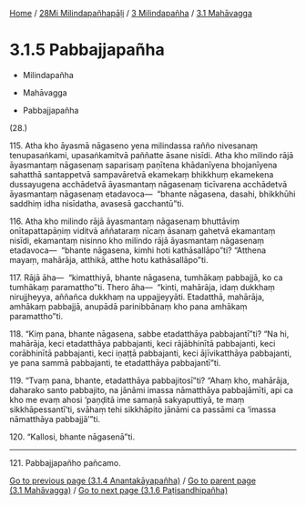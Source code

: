 
[Home](/) / [28Mi Milindapañhapāḷi](../...md) / [3 Milindapañha](...md) / [3.1 Mahāvagga](../28Mi/3/3.1.md)

# 3.1.5 Pabbajjapañha

* Milindapañha

* Mahāvagga

* Pabbajjapañha

(28.)

115\. Atha kho āyasmā nāgaseno yena milindassa rañño nivesanaṃ tenupasaṅkami, upasaṅkamitvā paññatte āsane nisīdi. Atha kho milindo rājā āyasmantaṃ nāgasenaṃ saparisaṃ paṇītena khādanīyena bhojanīyena sahatthā santappetvā sampavāretvā ekamekaṃ bhikkhuṃ ekamekena dussayugena acchādetvā āyasmantaṃ nāgasenaṃ ticīvarena acchādetvā āyasmantaṃ nāgasenaṃ etadavoca—  “bhante nāgasena, dasahi, bhikkhūhi saddhiṃ idha nisīdatha, avasesā gacchantū”ti.

116\. Atha kho milindo rājā āyasmantaṃ nāgasenaṃ bhuttāviṃ onītapattapāṇiṃ viditvā aññataraṃ nīcaṃ āsanaṃ gahetvā ekamantaṃ nisīdi, ekamantaṃ nisinno kho milindo rājā āyasmantaṃ nāgasenaṃ etadavoca—  “bhante nāgasena, kimhi hoti kathāsallāpo”ti? “Atthena mayaṃ, mahārāja, atthikā, atthe hotu kathāsallāpo”ti.

117\. Rājā āha—  “kimatthiyā, bhante nāgasena, tumhākaṃ pabbajjā, ko ca tumhākaṃ paramattho”ti. Thero āha—  “kinti, mahārāja, idaṃ dukkhaṃ nirujjheyya, aññañca dukkhaṃ na uppajjeyyāti. Etadatthā, mahārāja, amhākaṃ pabbajjā, anupādā parinibbānaṃ kho pana amhākaṃ paramattho”ti.

118\. “Kiṃ pana, bhante nāgasena, sabbe etadatthāya pabbajantī”ti? “Na hi, mahārāja, keci etadatthāya pabbajanti, keci rājābhinītā pabbajanti, keci corābhinītā pabbajanti, keci iṇaṭṭā pabbajanti, keci ājīvikatthāya pabbajanti, ye pana sammā pabbajanti, te etadatthāya pabbajantī”ti.

119\. “Tvaṃ pana, bhante, etadatthāya pabbajitosī”ti? “Ahaṃ kho, mahārāja, daharako santo pabbajito, na jānāmi imassa nāmatthāya pabbajāmīti, api ca kho me evaṃ ahosi ‘paṇḍitā ime samaṇā sakyaputtiyā, te maṃ sikkhāpessantī’ti, svāhaṃ tehi sikkhāpito jānāmi ca passāmi ca ‘imassa nāmatthāya pabbajjā’”ti.

120\. “Kallosi, bhante nāgasenā”ti.

---

121\. Pabbajjapañho pañcamo.



[Go to previous page (3.1.4 Anantakāyapañha)](3.1.4.md) / [Go to parent page (3.1 Mahāvagga)](../28Mi/3/3.1.md) / [Go to next page (3.1.6 Paṭisandhipañha)](3.1.6.md)


